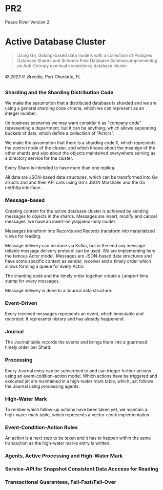 # PR2

Peace River Version 2

# Active Database Cluster

> Using Go, Golang-based data models with a collectiion of Postgres Database Shards and Schema-Free Database Schemas implementing an Anti-Entropy eventual consistency database cluster

###### &copy; 2023 R. Brendle, Port Charlotte, FL
  
### Sharding and the Sharding Distribution Code
We make the assumption that a distributed database is sharded and we are using a general sharding code criteria, which we can represent as an integer number. 

(In business scenarios we may want consider it as "company code" representing a department. but it can be anything, which allows seperating buckets of data, which define a collectiion of "Actors".

We make the assumption that there is a sharding code 0, which represents the control node of the cluster, and which knows about the meanign of the other shards and also about the objects maintained everywhere serving as a directory service for the cluster.

Every Shard is intended to have more than one replica.

All data are JSON-based data structures, which can be transformed into Go structs and and then API calls using Go's JSON Marshaler and the Go net/http interface. 

### Message-based

Creating content for the active database cluster is achieved by sending messages to objects in the shards. Messages are insert, modify and cancel messages, we have an insert-only/append-only model.

Messages transform into Records and Records transform into materialized views for reading. 

Message delivery can be done via Kafka, but in the end any message reliable message delivery protocol can be used.  We are implementing here the famous Actor model. Messages are JSON-based data structures and have some specific content as sender, receiver and a timely order which allows forming a queue for every Actor.

The sharding code and the timely order together create a Lamport time stamp for every messages.

Message delivery is done to a Journal data structure.


### Event-Driven

Every received messages represents an event, which immutable and recorded. It represents history and has already happenend.

### Journal

The Journal table records the events and brings them into a guarnteed timely order per Shard. 

### Processing
Every Journal entry can be subscribed to and can trigger further actions using an event-codition-action model. Which actions have be triggered and executed jet are maintained in a high-water mark table, which just follows the Journal using processing agents.

### High-Water Mark
To rember which follow-up actions have been taken yet, we maintain a high-water mark table, which represents a vector-clock implementation 

### Event-Condition-Action Rules

An action is a next step to be taken and it has to happen within the same transaction as the high-water marks entry is written.

### Agents, Active Processing and High-Water Mark
### Service-API for Snapshot Consistent Data Acccess for Reading
### Transactional Guarantees, Fail-Fast/Fail-Over

> 

